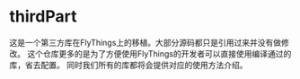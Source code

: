 # thirdPart
这是一个第三方库在FlyThings上的移植。大部分源码都只是引用过来并没有做修改。
这个仓库更多的是为了方便使用FlyThings的开发者可以直接使用编译通过的库，省去配置。
同时我们所有的库都将会提供对应的使用方法介绍。
